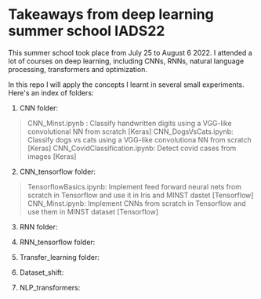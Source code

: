 # Takeaways from deep learning summer school IADS22

This summer school took place from July 25 to August 6 2022. I attended a lot of courses on deep learning, including CNNs, RNNs, natural language processing, transformers and optimization.

In this repo I will apply the concepts I learnt in several small experiments. Here's an index of folders:

1. CNN folder:
> CNN_Minst.ipynb : Classify handwritten digits using a VGG-like convolutional NN from scratch [Keras]
> CNN_DogsVsCats.ipynb: Classify dogs vs cats using a VGG-like convolutiona NN from scratch [Keras]
> CNN_CovidClassification.ipynb: Detect covid cases from images [Keras]

2. CNN_tensorflow folder: 
> TensorflowBasics.ipynb: Implement feed forward neural nets from scratch in Tensorflow and use it in Iris and MINST dastet [Tensorflow]
> CNN_Minst.ipynb: Implement CNNs from scratch in Tensorflow and use them in MINST dataset [Tensorflow]

3. RNN folder:

4. RNN_tensorflow folder:

5. Transfer_learning folder:

6. Dataset_shift:

7. NLP_transformers:
